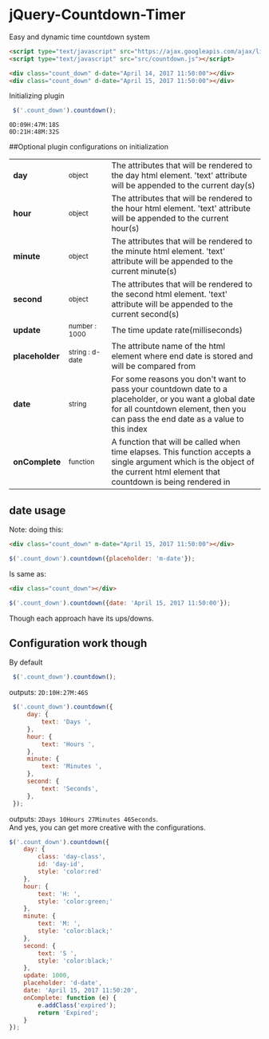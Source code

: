 # jQuery-Countdown-Timer
Easy and dynamic time countdown system

```html
<script type="text/javascript" src="https://ajax.googleapis.com/ajax/libs/jquery/1.7.2/jquery.min.js"></script>
<script type="text/javascript" src="src/countdown.js"></script>

<div class="count_down" d-date="April 14, 2017 11:50:00"></div>
<div class="count_down" d-date="April 15, 2017 11:50:00"></div>

```
Initializing plugin 
```js
 $('.count_down').countdown();
```
``0D:09H:47M:18S``   
``0D:21H:48M:32S``  
 
##Optional plugin configurations on initialization

<table>
  <tr>
    <td><strong>day</strong></td>
    <td><small>object</small></td>
    <td>The attributes that will be rendered to the day html element. 'text' attribute will be appended to the current day(s)</td>
  </tr>
  <tr>
    <td><strong>hour</strong></td>
    <td width="17%"><small>object</small></td>
    <td>The attributes that will be rendered to the hour html element. 'text' attribute will be appended to the current hour(s)</td>
  </tr>
  <tr>
    <td><strong>minute</strong></td>
    <td><small>object</small></td>
    <td>The attributes that will be rendered to the minute html element. 'text' attribute will be appended to the current minute(s)</td>
  </tr>
  <tr>
    <td><strong>second</strong></td>
    <td><small>object</small></td>
    <td>The attributes that will be rendered to the second html element. 'text' attribute will be appended to the current second(s)</td>
  </tr>
  <tr>
    <td><strong>update</strong></td>
    <td><small>number : 1000</small></td>
    <td>The time update rate(milliseconds)</td>
  </tr>
  <tr>
    <td><strong>placeholder</strong></td>
    <td><small>string : d-date</small></td>
    <td>The attribute name of the html element where end date is stored and will be compared from</td>
  </tr>
  <tr>
      <td><strong>date</strong></td>
      <td><small>string</small></td>
      <td>For some reasons you don't want to pass your countdown date to a placeholder, or you want a global date for all countdown element, then you can pass the end date as a value to this index</td>
  </tr>
  <tr>
      <td><strong>onComplete</strong></td>
      <td><small>function</small></td>
      <td>A function that will be called when time elapses. This function accepts a single argument which is the object of the current html element that countdown is being rendered in</td>
  </tr>
</table>

## date usage
Note: doing this:
```html
<div class="count_down" m-date="April 15, 2017 11:50:00"></div>
```
```js
$('.count_down').countdown({placeholder: 'm-date'});
```
Is same as:
```html
<div class="count_down"></div>
```
```js
$('.count_down').countdown({date: 'April 15, 2017 11:50:00'});
```
Though each approach have its ups/downs.
   
   
## Configuration work though

By default
```js
 $('.count_down').countdown();
```
outputs: ``2D:10H:27M:46S``

```js
 $('.count_down').countdown({
     day: {
         text: 'Days ',
     },
     hour: {
         text: 'Hours ',
     },
     minute: {
         text: 'Minutes ',
     },
     second: {
         text: 'Seconds',
     },
 });
```
outputs: ``2Days 10Hours 27Minutes 46Seconds``.       
And yes, you can get more creative with the configurations.
```js
$('.count_down').countdown({
    day: {
        class: 'day-class',
        id: 'day-id',
        style: 'color:red'
    },
    hour: {
        text: 'H: ',
        style: 'color:green;'
    },
    minute: {
        text: 'M: ',
        style: 'color:black;'
    },
    second: {
        text: 'S ',
        style: 'color:black;'
    },
    update: 1000,
    placeholder: 'd-date',
    date: 'April 15, 2017 11:50:20',
    onComplete: function (e) {
        e.addClass('expired');
        return 'Expired';
    }
});
```

